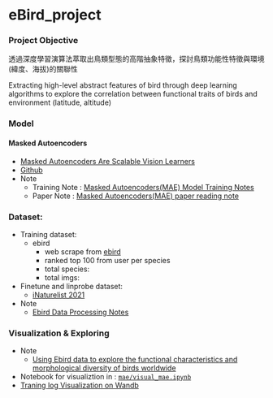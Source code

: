 # eBird_project

### Project Objective
透過深度學習演算法萃取出鳥類型態的高階抽象特徵，探討鳥類功能性特徵與環境(緯度、海拔)的關聯性  

Extracting high-level abstract features of bird through deep learning algorithms to explore the correlation between functional traits of birds and environment (latitude, altitude)

### Model 
#### Masked Autoencoders
- [Masked Autoencoders Are Scalable Vision Learners](https://arxiv.org/abs/2111.06377)
- [Github](https://github.com/facebookresearch/mae)
- Note
  - Training Note : [Masked Autoencoders(MAE) Model Training Notes](https://hackmd.io/@YungHuiHsu/BJFcW5L49)
  - Paper Note : [Masked Autoencoders(MAE) paper reading note](https://hackmd.io/@YungHuiHsu/HJB2yXV75)


### Dataset:
- Training dataset:
  - ebird
    - web scrape from [ebird](https://ebird.org)
    - ranked top 100 from user per species
    - total species:  
    - total imgs:
- Finetune and linprobe dataset:
  - [iNaturelist 2021](https://github.com/visipedia/inat_comp/tree/master/2021)
- Note   
  - [Ebird Data Processing Notes](https://hackmd.io/@YungHuiHsu/ryAfJpDN5)

### Visualization & Exploring
- Note
  - [Using Ebird data to explore the functional characteristics and morphological diversity of birds worldwide](https://hackmd.io/@YungHuiHsu/Hycb0ScU9)
- Notebook for visualiztion in : [`mae/visual_mae.ipynb`](https://github.com/YunghuiHsu/ebird_project/blob/main/mae/visual_mae.ipynb)
- [Traning log Visualization on Wandb](https://wandb.ai/yunghui/MAE_VSC_eBird)
